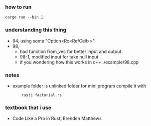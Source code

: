 
### how to run
```
cargo run --bin 1
```

### understanding this thing
- 94, using some "Option<Rc<RefCell<TreeNode>>>"
- 98, 
    - had function from_vec for better input and output
    - 98-1, modified input for take null input
    - if you wondering how this works in c++ ./example/98.cpp

### notes
- example folder is unlinked folder for mini program compile it with
    ```
        rustc factorial.rs 
    ```



### textbook that i use
- Code Like a Pro in Rust, Brenden Matthews
